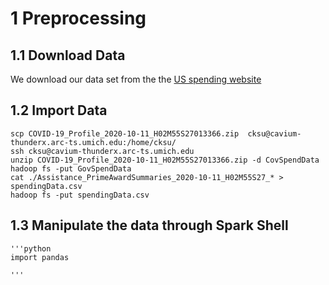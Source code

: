#  1 Preprocessing 
## 1.1 Download Data

We download our data set from the the [US spending website](https://www.usaspending.gov/disaster/covid-19)    



## 1.2 Import Data
    scp COVID-19_Profile_2020-10-11_H02M55S27013366.zip  cksu@cavium-thunderx.arc-ts.umich.edu:/home/cksu/
    ssh cksu@cavium-thunderx.arc-ts.umich.edu
    unzip COVID-19_Profile_2020-10-11_H02M55S27013366.zip -d CovSpendData
    hadoop fs -put GovSpendData
    cat ./Assistance_PrimeAwardSummaries_2020-10-11_H02M55S27_* > spendingData.csv
    hadoop fs -put spendingData.csv


## 1.3 Manipulate the data through Spark Shell
    '''python
    import pandas

    '''
